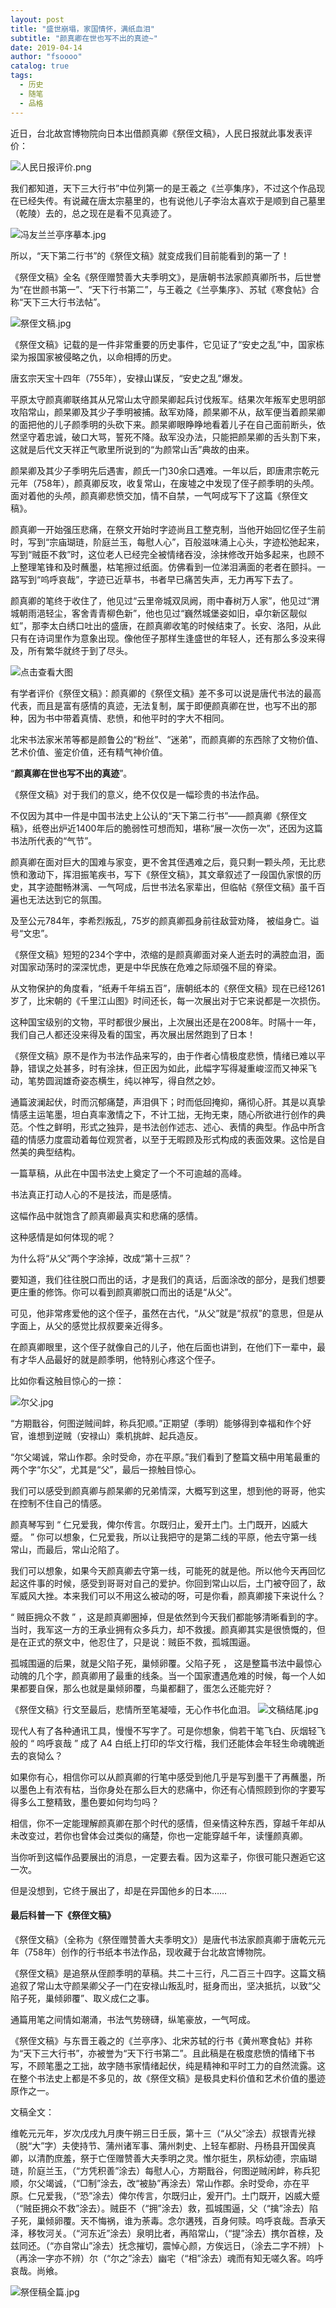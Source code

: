 ```yaml
---
layout: post
title: "盛世崩塌，家国情怀，满纸血泪"
subtitle: "颜真卿在世也写不出的真迹~"
date: 2019-04-14 
author: "fsoooo"
catalog: true
tags:
  - 历史
  - 随笔
  - 品格
---
```


近日，台北故宫博物院向日本出借颜真卿《祭侄文稿》，人民日报就此事发表评价：

![人民日报评价.png](https://upload-images.jianshu.io/upload_images/6943526-aa28d3864f96a599.png?imageMogr2/auto-orient/strip%7CimageView2/2/w/1240)

我们都知道，天下三大行书”中位列第一的是王羲之《兰亭集序》，不过这个作品现在已经失传。有说藏在唐太宗墓里的，也有说他儿子李治太喜欢于是顺到自己墓里（乾陵）去的，总之现在是看不见真迹了。

![冯友兰兰亭序摹本.jpg](https://upload-images.jianshu.io/upload_images/6943526-dcb9c85bc9221f93.jpg?imageMogr2/auto-orient/strip%7CimageView2/2/w/1240)


所以，“天下第二行书”的《祭侄文稿》就变成我们目前能看到的第一了！

《祭侄文稿》全名《祭侄赠赞善大夫季明文》，是唐朝书法家颜真卿所书，后世誉为“在世颜书第一”、“天下行书第二”，与王羲之《兰亭集序》、苏轼《寒食帖》合称“天下三大行书法帖”。

![祭侄文稿.jpg](https://upload-images.jianshu.io/upload_images/6943526-24565a24df8461b3.jpg?imageMogr2/auto-orient/strip%7CimageView2/2/w/1240)


《祭侄文稿》记载的是一件非常重要的历史事件，它见证了“安史之乱”中，国家栋梁为报国家被侵略之仇，以命相搏的历史。

唐玄宗天宝十四年（755年），安禄山谋反，“安史之乱”爆发。

平原太守颜真卿联络其从兄常山太守颜杲卿起兵讨伐叛军。结果次年叛军史思明部攻陷常山，颜杲卿及其少子季明被捕。敌军劝降，颜杲卿不从，敌军便当着颜杲卿的面把他的儿子颜季明的头砍下来。颜杲卿眼睁睁地看着儿子在自己面前断头，依然坚守着忠诚，破口大骂，誓死不降。敌军没办法，只能把颜杲卿的舌头割下来，这就是后代文天祥正气歌里所说到的“为颜常山舌”典故的由来。

颜杲卿及其少子季明先后遇害，颜氏一门30余口遇难。一年以后，即唐肃宗乾元元年（758年），颜真卿反攻，收复常山，在废墟之中发现了侄子颜季明的头颅。面对着他的头颅，颜真卿悲愤交加，情不自禁，一气呵成写下了这篇《祭侄文稿》。

颜真卿一开始强压悲痛，在祭文开始时字迹尚且工整克制，当他开始回忆侄子生前时，写到“宗庙瑚琏，阶庭兰玉，每慰人心”，百般滋味涌上心头，字迹松弛起来，写到“贼臣不救”时，这位老人已经完全被情绪吞没，涂抹修改开始多起来，也顾不上整理笔锋和及时蘸墨，枯笔擦过纸面。仿佛看到一位涕泪满面的老者在颤抖。一路写到“呜呼哀哉”，字迹已近草书，书者早已痛苦失声，无力再写下去了。

颜真卿的笔终于收住了，他见过“云里帝城双凤阙，雨中春树万人家”，他见过“渭城朝雨浥轻尘，客舍青青柳色新”，他也见过“巍然城堡姿如旧，卓尔新区靓似虹”，那李太白绣口吐出的盛唐，在颜真卿收笔的时候结束了。长安、洛阳，从此只有在诗词里作为意象出现。像他侄子那样生逢盛世的年轻人，还有那么多没来得及，所有繁华就终于到了尽头。

![点击查看大图](http://upload-images.jianshu.io/upload_images/6943526-aab6f9647cb224ed.jpg?imageMogr2/auto-orient/strip%7CimageView2/2/w/1240)



有学者评价《祭侄文稿》：颜真卿的《祭侄文稿》差不多可以说是唐代书法的最高代表，而且是富有感情的真迹，无法复制，属于即便颜真卿在世，也写不出的那种，因为书中带着真情、悲愤，和他平时的字大不相同。

北宋书法家米芾等都是颜鲁公的“粉丝”、“迷弟”，而颜真卿的东西除了文物价值、艺术价值、鉴定价值，还有精气神价值。



“**颜真卿在世也写不出的真迹**”。

《祭侄文稿》对于我们的意义，绝不仅仅是一幅珍贵的书法作品。

不仅因为其中一件是中国书法史上公认的“天下第二行书”——颜真卿《祭侄文稿》，纸卷出炉近1400年后的脆弱性可想而知，堪称“展一次伤一次”，还因为这篇书法所代表的“气节”。

颜真卿在面对巨大的国难与家变，更不舍其侄遇难之后，竟只剩一颗头颅，无比悲愤和激动下，挥泪振笔疾书，写下《祭侄文稿》，其文章叙述了一段国仇家恨的历史，其字迹酣畅淋漓、一气呵成，后世书法名家辈出，但临帖《祭侄文稿》虽千百遍也无法达到它的氛围。

及至公元784年，李希烈叛乱，75岁的颜真卿孤身前往敌营劝降， 被缢身亡。谥号“文忠”。



《祭侄文稿》短短的234个字中，浓缩的是颜真卿面对亲人逝去时的满腔血泪，面对国家动荡时的深深忧虑，更是中华民族在危难之际顽强不屈的脊梁。

从文物保护的角度看，“纸寿千年绢五百”，唐朝纸本的《祭侄文稿》现在已经1261岁了，比宋朝的《千里江山图》时间还长，每一次展出对于它来说都是一次损伤。

这种国宝级别的文物，平时都很少展出，上次展出还是在2008年。时隔十一年，我们自己人都还没来得及看的国宝，再次展出居然跑到了日本！



《祭侄文稿》原不是作为书法作品来写的，由于作者心情极度悲愤，情绪已难以平静，错误之处甚多，时有涂抹，但正因为如此，此幅字写得凝重峻涩而又神采飞动，笔势圆润雄奇姿态横生，纯以神写，得自然之妙。

通篇波澜起伏，时而沉郁痛楚，声泪俱下；时而低回掩抑，痛彻心肝。其是以真挚情感主运笔墨，坦白真率激情之下，不计工拙，无拘无束，随心所欲进行创作的典范。个性之鲜明，形式之独异，是书法创作述志、述心、表情的典型。作品中所含蕴的情感力度震动着每位观赏者，以至于无暇顾及形式构成的表面效果。这恰是自然美的典型结构。



一篇草稿，从此在中国书法史上奠定了一个不可逾越的高峰。

书法真正打动人心的不是技法，而是感情。

这幅作品中就饱含了颜真卿最真实和悲痛的感情。

这种感情是如何体现的呢？

为什么将“从父”两个字涂掉，改成“第十三叔”？

要知道，我们往往脱口而出的话，才是我们的真话，后面涂改的部分，是我们想要更庄重的修饰。你可以看到颜真卿脱口而出的话是“从父”。

可见，他非常疼爱他的这个侄子，虽然在古代，“从父”就是“叔叔”的意思，但是从字面上，从父的感觉比叔叔要亲近得多。

在颜真卿眼里，这个侄子就像自己的儿子，他在后面也讲到，在他们下一辈中，最有才华人品最好的就是颜季明，他特别心疼这个侄子。

比如你看这触目惊心的一捺：

![尔父.jpg](https://upload-images.jianshu.io/upload_images/6943526-e34a3a505eea602d.jpg?imageMogr2/auto-orient/strip%7CimageView2/2/w/1240)



“方期戬谷，何图逆贼间衅，称兵犯顺。”正期望（季明）能够得到幸福和作个好官，谁想到逆贼（安禄山）乘机挑衅、起兵造反。

“尔父竭诚，常山作郡。余时受命，亦在平原。”我们看到了整篇文稿中用笔最重的两个字“尓父”，尤其是“父”，最后一捺触目惊心。



我们可以感受到颜真卿与颜杲卿的兄弟情深，大概写到这里，想到他的哥哥，他实在控制不住自己的情感。

颜真琴写到 “ 仁兄爱我，俾尔传言。尔既归止，爰开土门。土门既开，凶威大蹙。 ” 你可以想象，仁兄爱我，所以让我把守的是第二线的平原，他去守第一线常山，而最后，常山沦陷了。

我们可以想象，如果今天颜真卿去守第一线，可能死的就是他。所以他今天再回忆起这件事的时候，感受到哥哥对自己的爱护。你回到常山以后，土门被夺回了，敌军威风大挫。本来我们可以不用这么被动的呀，可是你看，颜真卿接下来说什么？

“ 贼臣拥众不救 ” ，这是颜真卿圈掉，但是依然到今天我们都能够清晰看到的字。当时，我军这一方的王承业拥有众多兵力，却不救援。颜真卿其实是很愤慨的，但是在正式的祭文中，他忍住了，只是说：贼臣不救，孤城围逼。

孤城围逼的后果，就是父陷子死，巢倾卵覆。父陷子死 ， 这是整篇书法中最惊心动魄的几个字，颜真卿用了最重的线条。当一个国家遭遇危难的时候，每一个人如果都要自保，那么也就是巢倾卵覆，鸟巢都翻了，蛋怎么还能完好？

《祭侄文稿》行文至最后，悲情所至笔凝噎，无心作书化血泪。
![文稿结尾.jpg](https://upload-images.jianshu.io/upload_images/6943526-d3661772ee1ebf7c.jpg?imageMogr2/auto-orient/strip%7CimageView2/2/w/1240)

现代人有了各种通讯工具，慢慢不写字了。可是你想象，倘若干笔飞白、灰烟轻飞般的 “ 呜呼哀哉 ” 成了 A4 白纸上打印的华文行楷，我们还能体会年轻生命魂魄逝去的哀恸么？

如果你有心，相信你可以从颜真卿的行笔中感受到他几乎是写到墨干了再蘸墨，所以墨色上有浓有枯，当你身处在那么巨大的悲痛中，你还有心情照顾到你的字要写得多么工整精致，墨色要如何均匀吗？

相信，你不一定能理解颜真卿在那个时代的感情，但亲情这种东西，穿越千年却从未改变过，若你也曾体会过类似的痛楚，你也一定能穿越千年，读懂颜真卿。



当你听到这幅作品要展出的消息，一定要去看。因为这辈子，你很可能只邂逅它这一次。

但是没想到，它终于展出了，却是在异国他乡的日本……



#### 最后科普一下《祭侄文稿》

《祭侄文稿》（全称为《祭侄赠赞善大夫季明文》）是唐代书法家颜真卿于唐乾元元年（758年）创作的行书纸本书法作品，现收藏于台北故宫博物院。

《祭侄文稿》是追祭从侄颜季明的草稿。共二十三行，凡二百三十四字。这篇文稿追叙了常山太守颜杲卿父子一门在安禄山叛乱时，挺身而出，坚决抵抗，以致“父陷子死，巢倾卵覆”、取义成仁之事。

通篇用笔之间情如潮涌，书法气势磅礴，纵笔豪放，一气呵成。

《祭侄文稿》与东晋王羲之的《兰亭序》、北宋苏轼的行书《黄州寒食帖》并称为“天下三大行书”，亦被誉为“天下行书第二”。且此稿是在极度悲愤的情绪下书写，不顾笔墨之工拙，故字随书家情绪起伏，纯是精神和平时工力的自然流露。这在整个书法史上都是不多见的，故《祭侄文稿》是极具史料价值和艺术价值的墨迹原作之一。

文稿全文：

维乾元元年，岁次戊戌九月庚午朔三日壬辰，第十三（“从父”涂去）叔银青光禄（脱“大”字）夫使持节、蒲州诸军事、蒲州刺史、上轻车都尉、丹杨县开国侯真卿，以清酌庶羞，祭于亡侄赠赞善大夫季明之灵。惟尔挺生，夙标幼德，宗庙瑚琏，阶庭兰玉，（“方凭积善”涂去）每慰人心，方期戬谷，何图逆贼闲衅，称兵犯顺，尔父竭诚，（“□制”涂去，改“被胁”再涂去）常山作郡。余时受命，亦在平原。仁兄爱我，（“恐”涂去）俾尔传言，尔既归止，爰开门。土门既开，凶威大蹙（“贼臣拥众不救”涂去）。贼臣不（“拥”涂去）救，孤城围逼，父（“擒”涂去）陷子死，巢倾卵覆。天不悔祸，谁为荼毒。念尔遘残，百身何赎。呜呼哀哉。吾承天泽，移牧河关。（“河东近”涂去）泉明比者，再陷常山，（“提”涂去）携尔首榇，及兹同还。（“亦自常山”涂去）抚念摧切，震悼心颜，方俟远日，（涂去二字不辨）卜（再涂一字亦不辨）尔（“尔之”涂去）幽宅（“相”涂去）魂而有知无嗟久客。呜呼哀哉。尚飨。 

![祭侄稿全篇.jpg](https://upload-images.jianshu.io/upload_images/6943526-506fe01d6ea6a3dc.jpg?imageMogr2/auto-orient/strip%7CimageView2/2/w/1240)




